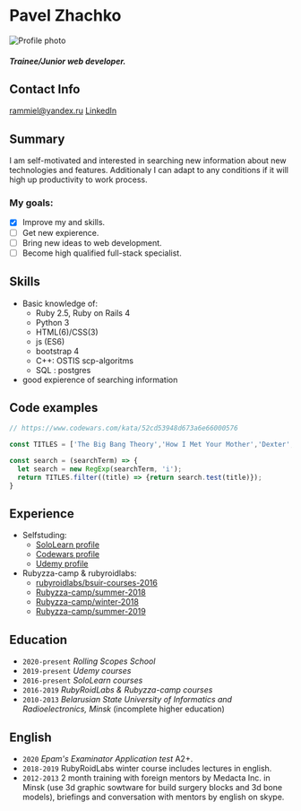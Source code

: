 # Pavel Zhachko

![Profile photo](https://media-exp1.licdn.com/dms/image/C4E03AQE1H0yKageA6A/profile-displayphoto-shrink_200_200/0?e=1605744000&v=beta&t=_MTQEu-o-rvdSsnv4DSFejZcWrY8RG-o9M595yd-tL4)
##### Trainee/Junior web developer.

## Contact Info
rammiel@yandex.ru
[LinkedIn](https://linkedin.com/in/pavel-zhachko-06056b6b)

## Summary

I am self-motivated and interested in searching new information about new technologies and features. 
Additionaly I can adapt to any conditions if it will high up productivity to work process.
### My goals:
- [x] Improve my and skills.
- [ ] Get new expierence.
- [ ] Bring new ideas to web development.
- [ ] Become high qualified full-stack specialist.

## Skills

 * Basic knowledge of:
     * Ruby 2.5, Ruby on Rails 4
     * Python 3
     * HTML(6)/CSS(3)
     * js (ES6)
     * bootstrap 4
     * C++: OSTIS scp-algoritms
     * SQL : postgres
 * good expierence of searching information

## Code examples

```javascript
// https://www.codewars.com/kata/52cd53948d673a6e66000576

const TITLES = ['The Big Bang Theory','How I Met Your Mother','Dexter','Breaking Bad','Doctor Who','The Hobbit','Pacific Rim','Pulp Fiction','The Avengers','Shining'];

const search = (searchTerm) => {
  let search = new RegExp(searchTerm, 'i');
  return TITLES.filter((title) => {return search.test(title)});
}
```

## Experience

* Selfstuding:
    * [SoloLearn profile](https://www.sololearn.com/Profile/1591854)
    * [Codewars profile](https://www.codewars.com/users/SadTigger)
    * [Udemy profile](https://www.udemy.com/user/pavelzhechko/) 
* Rubyzza-camp & rubyroidlabs:
    * [rubyroidlabs/bsuir-courses-2016](https://github.com/SadTigger/bsuir-courses) 
    * [Rubyzza-camp/summer-2018](https://github.com/SadTigger/summer-2018)
    * [Rubyzza-camp/winter-2018](https://github.com/SadTigger/winter-2018)
    * [Rubyzza-camp/summer-2019](https://github.com/SadTigger/summer-2019)

## Education
- `2020-present` _Rolling Scopes School_
- `2019-present` _Udemy courses_
- `2016-present` _SoloLearn courses_
- `2016-2019` _RubyRoidLabs & Rubyzza-camp courses_
- `2010-2013` _Belarusian State University of Informatics and Radioelectronics, Minsk_ (incomplete higher education)

## English

- `2020` _Epam's Examinator Application test_ A2+.
- `2018-2019` RubyRoidLabs winter course includes lectures in english.
- `2012-2013` 2 month training with foreign mentors by Medacta Inc. in Minsk (use 3d graphic sowtware for build surgery blocks and 3d bone models), briefings and conversation with mentors by english on skype.
